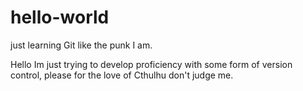 # hello-world
just learning Git like the punk I am.

Hello Im just trying to develop proficiency with some form of version control, please for the love of Cthulhu don't judge me.
